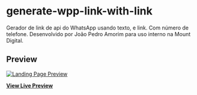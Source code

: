 # generate-wpp-link-with-link
Gerador de link de api do WhatsApp usando texto, e link. Com número de telefone.
Desenvolvido por João Pedro Amorim para uso interno na Mount Digital.

## Preview

[![Landing Page Preview](https://startbootstrap.com/assets/img/screenshots/themes/landing-page.png)](https://dejoaoamorim.github.io/generate-wpp-link-with-link/)

**[View Live Preview](https://dejoaoamorim.github.io/generate-wpp-link-with-link/)**
